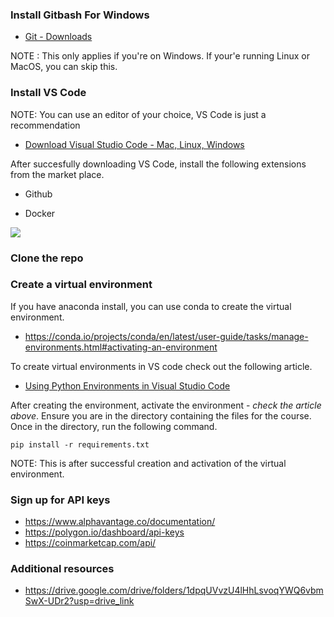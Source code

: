 ### Install Gitbash For Windows

- [Git - Downloads](https://git-scm.com/downloads)

NOTE : This only applies if you're on Windows. If your'e running Linux  or MacOS, you can skip this.

### Install VS Code

NOTE: You can use an editor of your choice, VS Code is just a recommendation

- [Download Visual Studio Code - Mac, Linux, Windows](https://code.visualstudio.com/download)

After succesfully downloading VS Code, install the following extensions from the market place.

- Github

- Docker

![](/home/c99/Pictures/Screenshots/docker-extension.png)

### 

### Clone the repo

### Create a virtual environment

If you have anaconda install, you can use conda to create the virtual environment.

- https://conda.io/projects/conda/en/latest/user-guide/tasks/manage-environments.html#activating-an-environment

To create virtual environments in VS code check out the following article.

- [Using Python Environments in Visual Studio Code](https://code.visualstudio.com/docs/python/environments)

After creating the environment, activate the environment - *check the article above*. Ensure you are in the directory containing the files for the course. Once in the directory, run the following command.

```shell
pip install -r requirements.txt
```

NOTE: This is after successful creation and activation of the virtual environment.

### Sign up for API keys 
- https://www.alphavantage.co/documentation/
- https://polygon.io/dashboard/api-keys
- https://coinmarketcap.com/api/


### Additional resources
- https://drive.google.com/drive/folders/1dpqUVvzU4lHhLsvoqYWQ6vbmSwX-UDr2?usp=drive_link